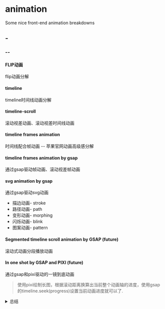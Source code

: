 # animation

Some nice front-end animation breakdowns

## -

### --

#### FLIP动画

flip动画分解

#### timeline

timeline时间线动画分解

#### timeline-scroll

滚动视差动画、滚动视差时间线动画

#### timeline frames animation

时间线配合帧动画 --  苹果官网动画高级感分解

#### timeline frames animation by gsap

通过gsap驱动帧动画、滚动视差帧动画

#### svg animation by gsap 

通过gsap驱动svg动画

- 描边动画- stroke
- 路径动画- path
- 变形动画- morphing 
- 闪烁动画- blink 
- 图案动画- pattern

#### Segmented timeline scroll animation by GSAP (future)

滚动式动画分段播放动画

#### In one shot by GSAP and PIXI (future)

通过gsap和pixi驱动的一镜到底动画

> 使用pixi绘制长图，根据滚动距离换算出当前整个动画轴的进度，使用gsap的timeline.seek(progress)设置当前动画进度就可以了.

<details> 
    <summary>总结</summary>
    动画组成因素
    1. pixi绘制长图
    2. 监听滚动距离，设置pixi.stage.position为滑动距离，达到镜头移动效果
    3. 初始化timeline，设置多个动画，包含每个动画的起始时间，动画时长
    4. timeline时间轴(gsap为时间单位)和滚动距离轴等比，使用map函数换算同一单位 -- map函数在 **5-Scroll-TimeLine**章节有具体实现和说明
    5. 根据滚动距离计算当前timeline播放进度，使用timeline.seek(progress)设置当前动画进度
</details>
